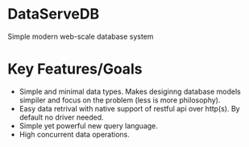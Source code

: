 # DataServeDB
 Simple modern web-scale database system

# Key Features/Goals
* Simple and minimal data types. Makes desiginng database models simpiler and focus on the problem (less is more philosophy).
* Easy data retrival with native support of restful api over http(s). By default no driver needed.
* Simple yet powerful new query language.
* High concurrent data operations.
